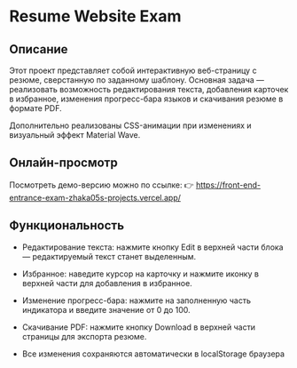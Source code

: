 # Resume Website Exam

## Описание
Этот проект представляет собой интерактивную веб-страницу с резюме, сверстанную по заданному шаблону. Основная задача — реализовать возможность редактирования текста, добавления карточек в избранное, изменения прогресс-бара языков и скачивания резюме в формате PDF.

Дополнительно реализованы CSS-анимации при изменениях и визуальный эффект Material Wave.

## Онлайн-просмотр
Посмотреть демо-версию можно по ссылке:
👉 https://front-end-entrance-exam-zhaka05s-projects.vercel.app/

## Функциональность
- Редактирование текста: нажмите кнопку Edit в верхней части блока — редактируемый текст станет выделенным.

- Избранное: наведите курсор на карточку и нажмите иконку в верхней части для добавления в избранное.

- Изменение прогресс-бара: нажмите на заполненную часть индикатора и введите значение от 0 до 100.

- Скачивание PDF: нажмите кнопку Download в верхней части страницы для экспорта резюме.

- Все изменения сохраняются автоматически в localStorage браузера